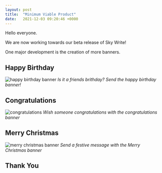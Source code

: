 ```yaml
---
layout: post
title:  "Minimum Viable Product"
date:   2021-12-03 09:20:46 +0000
---
```

Hello everyone.

We are now working towards our beta release of Sky Write!

One major development is the creation of more banners.

## Happy Birthday ##

![happy birthday banner](/assets/happy-birthday.png)
*Is it a friends brithday? Send the happy birthday banner!*

## Congratulations ##

![congratulations](/assets/congratulations.png)
*Wish someone congratulations with the congratulations banner*

## Merry Christmas ##

![merry christmas banner](/assets/merry-christmas.png)
*Send a festive message with the Merry Christmas banner*

## Thank You ##

